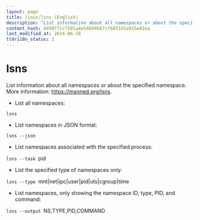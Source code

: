 ```yaml
---
layout: page
title: linux/lsns (English)
description: "List information about all namespaces or about the specified namespace."
content_hash: 849977ccf501a4e54694b87cf6031d1e915e63aa
last_modified_at: 2024-06-18
tldri18n_status: 2
---
```

# lsns

List information about all namespaces or about the specified namespace.
More information: <https://manned.org/lsns>.

- List all namespaces:

`lsns`

- List namespaces in JSON format:

`lsns --json`

- List namespaces associated with the specified process:

`lsns --task `<span class="tldr-var badge badge-pill bg-dark-lm bg-white-dm text-white-lm text-dark-dm font-weight-bold">pid</span>

- List the specified type of namespaces only:

`lsns --type `<span class="tldr-var badge badge-pill bg-dark-lm bg-white-dm text-white-lm text-dark-dm font-weight-bold">mnt|net|ipc|user|pid|uts|cgroup|time</span>

- List namespaces, only showing the namespace ID, type, PID, and command:

`lsns --output `<span class="tldr-var badge badge-pill bg-dark-lm bg-white-dm text-white-lm text-dark-dm font-weight-bold">NS,TYPE,PID,COMMAND</span>
